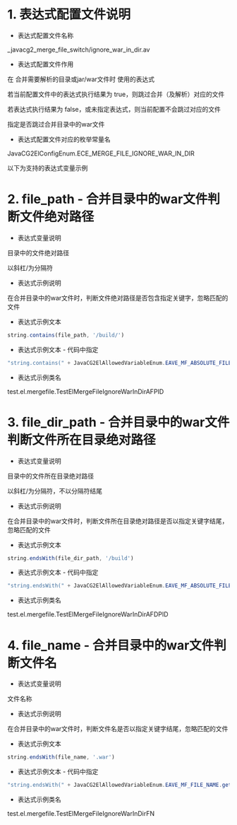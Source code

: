 # 1. 表达式配置文件说明

- 表达式配置文件名称

_javacg2_merge_file_switch/ignore_war_in_dir.av

- 表达式配置文件作用

在 合并需要解析的目录或jar/war文件时 使用的表达式

若当前配置文件中的表达式执行结果为 true，则跳过合并（及解析）对应的文件

若表达式执行结果为 false，或未指定表达式，则当前配置不会跳过对应的文件

指定是否跳过合并目录中的war文件

- 表达式配置文件对应的枚举常量名

JavaCG2ElConfigEnum.ECE_MERGE_FILE_IGNORE_WAR_IN_DIR

以下为支持的表达式变量示例

# 2. file_path - 合并目录中的war文件判断文件绝对路径

- 表达式变量说明

目录中的文件绝对路径

以斜杠/为分隔符

- 表达式示例说明

在合并目录中的war文件时，判断文件绝对路径是否包含指定关键字，忽略匹配的文件

- 表达式示例文本

```js
string.contains(file_path, '/build/')
```

- 表达式示例文本 - 代码中指定

```java
"string.contains(" + JavaCG2ElAllowedVariableEnum.EAVE_MF_ABSOLUTE_FILE_PATH_IN_DIR.getVariableName() + ", '/build/')"
```

- 表达式示例类名

test.el.mergefile.TestElMergeFileIgnoreWarInDirAFPID

# 3. file_dir_path - 合并目录中的war文件判断文件所在目录绝对路径

- 表达式变量说明

目录中的文件所在目录绝对路径

以斜杠/为分隔符，不以分隔符结尾

- 表达式示例说明

在合并目录中的war文件时，判断文件所在目录绝对路径是否以指定关键字结尾，忽略匹配的文件

- 表达式示例文本

```js
string.endsWith(file_dir_path, '/build')
```

- 表达式示例文本 - 代码中指定

```java
"string.endsWith(" + JavaCG2ElAllowedVariableEnum.EAVE_MF_ABSOLUTE_FILE_DIR_PATH_IN_DIR.getVariableName() + ", '/build')"
```

- 表达式示例类名

test.el.mergefile.TestElMergeFileIgnoreWarInDirAFDPID

# 4. file_name - 合并目录中的war文件判断文件名

- 表达式变量说明

文件名称

- 表达式示例说明

在合并目录中的war文件时，判断文件名是否以指定关键字结尾，忽略匹配的文件

- 表达式示例文本

```js
string.endsWith(file_name, '.war')
```

- 表达式示例文本 - 代码中指定

```java
"string.endsWith(" + JavaCG2ElAllowedVariableEnum.EAVE_MF_FILE_NAME.getVariableName() + ", '.war')"
```

- 表达式示例类名

test.el.mergefile.TestElMergeFileIgnoreWarInDirFN

